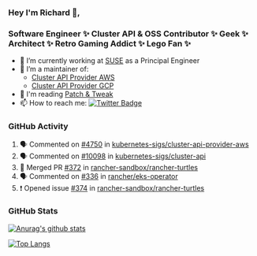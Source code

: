 ### Hey I'm Richard 👋, 

<h3 align="left">Software Engineer ✨ Cluster API & OSS Contributor ✨ Geek ✨ Architect ✨ Retro Gaming Addict ✨ Lego Fan ✨</h3>

- 🔭 I’m currently working at [SUSE](https://www.suse.com/) as a Principal Engineer
- 👯 I’m a maintainer of:
  -  [Cluster API Provider AWS](https://github.com/kubernetes-sigs/cluster-api-provider-aws)
  -  [Cluster API Provider GCP](https://github.com/kubernetes-sigs/cluster-api-provider-gcp)
- 💬 I'm reading [Patch & Tweak](https://bjooks.com/products/patch-tweak-exploring-modular-synthesis)
- 📫 How to reach me: [![Twitter Badge](https://img.shields.io/badge/-@fruit_case-00acee?style=flat&logo=Twitter&logoColor=white)](https://twitter.com/intent/follow?screen_name=fruit_case "Follow on Twitter")

### GitHub Activity 

<!--START_SECTION:activity-->
1. 🗣 Commented on [#4750](https://github.com/kubernetes-sigs/cluster-api-provider-aws/pull/4750#issuecomment-1927527890) in [kubernetes-sigs/cluster-api-provider-aws](https://github.com/kubernetes-sigs/cluster-api-provider-aws)
2. 🗣 Commented on [#10098](https://github.com/kubernetes-sigs/cluster-api/issues/10098#issuecomment-1927377605) in [kubernetes-sigs/cluster-api](https://github.com/kubernetes-sigs/cluster-api)
3. 🎉 Merged PR [#372](https://github.com/rancher-sandbox/rancher-turtles/pull/372) in [rancher-sandbox/rancher-turtles](https://github.com/rancher-sandbox/rancher-turtles)
4. 🗣 Commented on [#336](https://github.com/rancher/eks-operator/issues/336#issuecomment-1926734609) in [rancher/eks-operator](https://github.com/rancher/eks-operator)
5. ❗ Opened issue [#374](https://github.com/rancher-sandbox/rancher-turtles/issues/374) in [rancher-sandbox/rancher-turtles](https://github.com/rancher-sandbox/rancher-turtles)
<!--END_SECTION:activity-->

### GitHub Stats

[![Anurag's github stats](https://github-readme-stats.vercel.app/api?username=richardcase&count_private=true&show_icons=true)](https://github.com/anuraghazra/github-readme-stats)

[![Top Langs](https://github-readme-stats.vercel.app/api/top-langs/?username=richardcase&hide=html&layout=compact)](https://github.com/anuraghazra/github-readme-stats)
